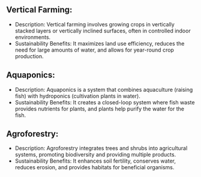 ## Vertical Farming:
 - Description: Vertical farming involves growing crops in vertically stacked layers or vertically inclined surfaces, often in controlled indoor environments.
 - Sustainability Benefits: It maximizes land use efficiency, reduces the need for large amounts of water, and allows for year-round crop production.

## Aquaponics:
 - Description: Aquaponics is a system that combines aquaculture (raising fish) with hydroponics (cultivation plants in water).
 - Sustainability Benefits: It creates a closed-loop system where fish waste provides nutrients for plants, and plants help purify the water for the fish.

## Agroforestry:
 - Description: Agroforestry integrates trees and shrubs into agricultural systems, promoting biodiversity and providing multiple products.
 - Sustainability Benefits: It enhances soil fertility, conserves water, reduces erosion, and provides habitats for beneficial organisms.
